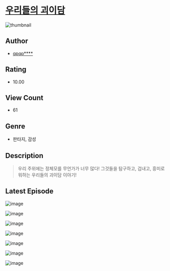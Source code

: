 # [우리들의 괴이담](https://comic.naver.com/challenge/list?titleId=810991)
![thumbnail](https://image-comic.pstatic.net/user_contents_data/challenge_comic/2023/05/25/360357/upload_3474588914485049444_480x623.jpeg)

## Author
- [qpqp****](https://comic.naver.com/artistTitle?id=360357)

## Rating
- 10.00

## View Count
- 61

## Genre
- 판타지, 감성

## Description
> 우리 주위에는 정체모를 무언가가 너무 많다! 그것들을 탐구하고, 겁내고, 흥미로워하는 우리들의 괴이담 이야기!


## Latest Episode
![image](https://image-comic.pstatic.net/user_contents_data/challenge_comic/2023/05/25/360357/upload_4050203034225303907.jpeg)

![image](https://image-comic.pstatic.net/user_contents_data/challenge_comic/2023/05/25/360357/upload_3690752903975363126.jpeg)

![image](https://image-comic.pstatic.net/user_contents_data/challenge_comic/2023/05/25/360357/upload_3774634658976774454.jpeg)

![image](https://image-comic.pstatic.net/user_contents_data/challenge_comic/2023/05/25/360357/upload_3474071052306953268.jpeg)

![image](https://image-comic.pstatic.net/user_contents_data/challenge_comic/2023/05/25/360357/upload_7291945959413724001.jpeg)

![image](https://image-comic.pstatic.net/user_contents_data/challenge_comic/2023/05/25/360357/upload_7306358551020254513.jpeg)

![image](https://image-comic.pstatic.net/user_contents_data/challenge_comic/2023/05/25/360357/upload_7233117870408087088.jpeg)
